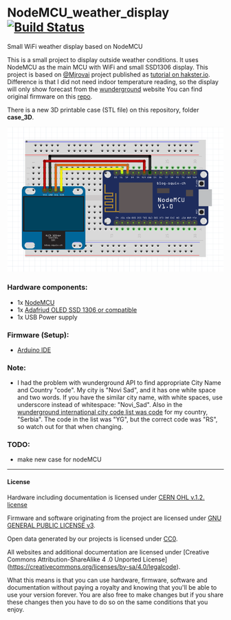 # NodeMCU_weather_display [![Build Status](https://travis-ci.org/VojislavM/NodeMCU_weather_display.svg?branch=master)](https://travis-ci.org/VojislavM/NodeMCU_weather_display)
Small WiFi weather display based on NodeMCU

This is a small project to display outside weather conditions. It uses NodeMCU as the main MCU with WiFi and small SSD1306 display. This project is based on [@Mjrovai](https://github.com/Mjrovai) project published as [tutorial on hakster.io](https://www.hackster.io/mjrobot/iot-made-simple-home-weather-station-with-nodemcu-and-oled-27d3a9?ref=explore&ref_id=trending___&offset=3). Difference is that I did not need indoor temperature reading, so the display will only show forecast from the [wunderground](https://www.wunderground.com/) website You can find original firmware on this [repo](https://github.com/Mjrovai/MJRoBot-Home-Weather-Station).

There is a new 3D printable case (STL file) on this repository, folder **case_3D**.

![alt tag](https://github.com/VojislavM/NodeMCU_weather_display/blob/master/Pics/schematics.png)

### Hardware components:
* 1x [NodeMCU](http://nodemcu.com/index_en.html)
* 1x [Adafriud OLED SSD 1306 or compatible](https://www.adafruit.com/product/326)
* 1x USB Power supply

### Firmware (Setup):
* [Arduino IDE](https://learn.sparkfun.com/tutorials/esp8266-thing-hookup-guide/installing-the-esp8266-arduino-addon)

### Note:
* I had the problem with wunderground API to find appropriate City Name and Country "code". My city is "Novi Sad", and it has one white space and two words. If you have the similar city name, with white spaces, use underscore instead of whitespace: "Novi_Sad". Also in the [wunderground international city code list was code](https://www.wunderground.com/about/faq/international_cities.asp) for my country, "Serbia". The code in the list was "YG", but the correct code was "RS", so watch out for that when changing.     

### TODO:
* make new case for nodeMCU
---

#### License

Hardware including documentation is licensed under [CERN OHL v.1.2. license](http://www.ohwr.org/licenses/cern-ohl/v1.2)

Firmware and software originating from the project are licensed under [GNU GENERAL PUBLIC LICENSE v3](http://www.gnu.org/licenses/gpl-3.0.en.html).

Open data generated by our projects is licensed under [CC0](https://creativecommons.org/publicdomain/zero/1.0/legalcode).

All websites and additional documentation are licensed under [Creative Commons Attribution-ShareAlike 4 .0 Unported License] (https://creativecommons.org/licenses/by-sa/4.0/legalcode).

What this means is that you can use hardware, firmware, software and documentation without paying a royalty and knowing that you'll be able to use your version forever. You are also free to make changes but if you share these changes then you have to do so on the same conditions that you enjoy.
